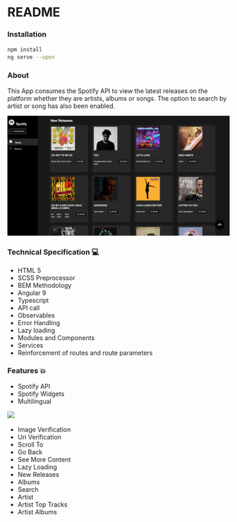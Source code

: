 # README

### Installation

```bash
npm install
ng serve --open
```

### About

This App consumes the Spotify API to view the latest releases on the platform whether they are artists, albums or songs. The option to search by artist or song has also been enabled.

![](src/assets/img/readme/home.png)

### Technical Specification 💻

- HTML 5
- SCSS Preprocessor
- BEM Methodology
- Angular 9
- Typescript
- API call
- Observables
- Error Handling
- Lazy loading
- Modules and Components
- Services
- Reinforcement of routes and route parameters

### Features 💥

- Spotify API
- Spotify Widgets
- Multilingual

![](src/assets/img/readme/multilingual.gif)

- Image Verification
- Uri Verification
- Scroll To
- Go Back
- See More Content
- Lazy Loading
- New Releases
- Albums
- Search
- Artist
- Artist Top Tracks
- Artist Albums